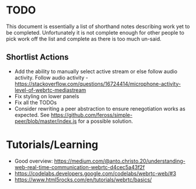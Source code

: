 # TODO

This document is essentially a list of shorthand notes describing work yet to be completed.
Unfortunately it is not complete enough for other people to pick work off the list and
complete as there is too much un-said.

## Shortlist Actions

* Add the ability to manually select active stream or else follow audio activity.
  Follow audio activity - https://stackoverflow.com/questions/16724414/microphone-activity-level-of-webrtc-mediastream
* Fix styling on lower panels
* Fix all the TODOs
* Consider rewriting a peer abstraction to ensure renegotiation works as expected.
  See https://github.com/feross/simple-peer/blob/master/index.js for a possible solution.

# Tutorials/Learning

* Good overview: https://medium.com/@anto.christo.20/understanding-web-real-time-communication-webrtc-d4cec5a43f2f
* https://codelabs.developers.google.com/codelabs/webrtc-web/#3
* https://www.html5rocks.com/en/tutorials/webrtc/basics/

